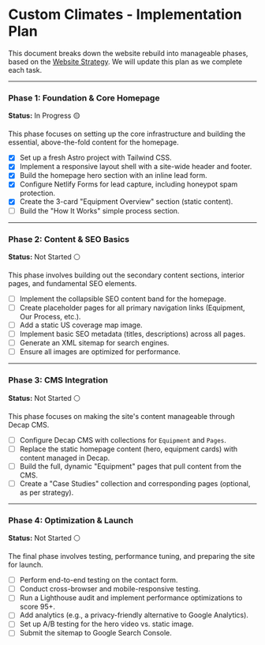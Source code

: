 # Custom Climates - Implementation Plan

This document breaks down the website rebuild into manageable phases, based on the [Website Strategy](./website-strategy.md). We will update this plan as we complete each task.

---

### Phase 1: Foundation & Core Homepage
**Status:** In Progress 🟡

This phase focuses on setting up the core infrastructure and building the essential, above-the-fold content for the homepage.

- [x] Set up a fresh Astro project with Tailwind CSS.
- [x] Implement a responsive layout shell with a site-wide header and footer.
- [x] Build the homepage hero section with an inline lead form.
- [x] Configure Netlify Forms for lead capture, including honeypot spam protection.
- [x] Create the 3-card "Equipment Overview" section (static content).
- [ ] Build the "How It Works" simple process section.

---

### Phase 2: Content & SEO Basics
**Status:** Not Started ⚪

This phase involves building out the secondary content sections, interior pages, and fundamental SEO elements.

- [ ] Implement the collapsible SEO content band for the homepage.
- [ ] Create placeholder pages for all primary navigation links (Equipment, Our Process, etc.).
- [ ] Add a static US coverage map image.
- [ ] Implement basic SEO metadata (titles, descriptions) across all pages.
- [ ] Generate an XML sitemap for search engines.
- [ ] Ensure all images are optimized for performance.

---

### Phase 3: CMS Integration
**Status:** Not Started ⚪

This phase focuses on making the site's content manageable through Decap CMS.

- [ ] Configure Decap CMS with collections for `Equipment` and `Pages`.
- [ ] Replace the static homepage content (hero, equipment cards) with content managed in Decap.
- [ ] Build the full, dynamic "Equipment" pages that pull content from the CMS.
- [ ] Create a "Case Studies" collection and corresponding pages (optional, as per strategy).

---

### Phase 4: Optimization & Launch
**Status:** Not Started ⚪

The final phase involves testing, performance tuning, and preparing the site for launch.

- [ ] Perform end-to-end testing on the contact form.
- [ ] Conduct cross-browser and mobile-responsive testing.
- [ ] Run a Lighthouse audit and implement performance optimizations to score 95+.
- [ ] Add analytics (e.g., a privacy-friendly alternative to Google Analytics).
- [ ] Set up A/B testing for the hero video vs. static image.
- [ ] Submit the sitemap to Google Search Console. 